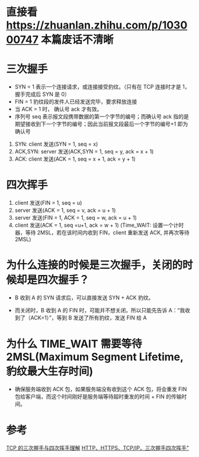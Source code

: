 # 直接看 https://zhuanlan.zhihu.com/p/103000747 本篇废话不清晰
# 三次握手

- SYN = 1 表示一个连接请求，或连接接受豹纹。（只有在 TCP 连接时才是 1，握手完成后 SYN 是 0）
- FIN = 1 豹纹段的发件人已经发送完毕，要求释放连接
- 当 ACK = 1 时， 确认号 ack 才有效。
- 序列号 seq 表示报文段携带数据的第一个字节的编号；而确认号 ack 指的是期望接收到下一个字节的编号；因此当前报文段最后一个字节的编号+1 即为确认号

1. SYN: client 发送(SYN = 1, seq = x)
2. ACK,SYN: server 发送(ACK,SYN = 1, seq = y, ack = x + 1)
3. ACK: client 发送(ACK = 1, seq = x + 1, ack = y + 1)

# 四次挥手

1. client 发送(FIN = 1, seq = u)
2. server 发送(ACK = 1, seq = v, ack = u + 1)
3. server 发送(FIN = 1, ACK = 1, seq = w, ack = u + 1)
4. client 发送(ACK = 1, seq =u+1, ack = w + 1) (Time_WAIT: 设置一个计时器，等待 2MSL，若在该时间内收到 FIN，client 重新发送 ACK, 并再次等待 2MSL)

# 为什么连接的时候是三次握手，关闭的时候却是四次握手？

- B 收到 A 的 SYN 请求后，可以直接发送 SYN + ACK 豹纹。

- 而关闭时，B 收到 A 的 FIN 时，可能并不想关闭，所以只能先告诉 A：“我收到了（ACK=1）”，等到 B 发送了所有豹纹，发送 FIN 给 A

# 为什么 TIME_WAIT 需要等待 2MSL(Maximum Segment Lifetime, 豹纹最大生存时间)

- 确保服务端收到 ACK 包，如果服务端没有收到这个 ACK 包，将会重发 FIN 包给客户端，而这个时间刚好是服务端等待超时重发的时间 + FIN 的传输时间。

# 参考

[TCP 的三次握手与四次挥手理解](https://blog.csdn.net/qq_38950316/article/details/81087809)
[HTTP、HTTPS、TCP/IP、三次握手四次挥手"](https://zhuanlan.zhihu.com/p/103000747)
